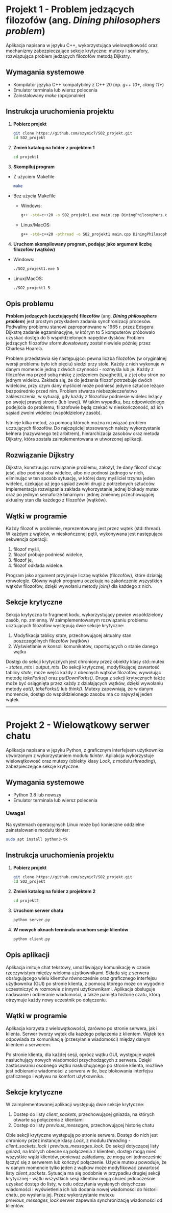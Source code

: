 # Projekt 1 - Problem jedzących filozofów (ang. _Dining philosophers problem_)

Aplikacja napisana w języku C++, wykorzystująca wielowątkowość oraz mechanizmy zabezpieczające sekcje krytyczne: mutexy i semafory, rozwiązująca problem jedzących filozofów metodą Dijkstry.


## Wymagania systemowe
* Kompilator języka C++ kompatybilny z C++ 20 (np. _g++ 10+_, _clang 11+_)
* Emulator terminala lub wiersz polecenia
* Zainstalowany _make_ (opcjonalnie)


## Instrukcja uruchomienia projektu

1. **Pobierz projekt**

      ```bash
      git clone https://github.com/szymic7/SO2_projekt.git
      cd SO2_projekt
      ```

2. **Zmień katalog na folder z projektem 1**

      ```bash
      cd projekt1
      ```

3. **Skompiluj program**

* Z użyciem Makefile

    ```bash
    make
    ```

* Bez użycia Makefile

  * Windows:

      ```bash
      g++ -std=c++20 -o SO2_projekt1.exe main.cpp DiningPhilosophers.cpp
      ```
  
  * Linux/MacOS:

      ```bash
      g++ -std=c++20 -pthread -o SO2_projekt1 main.cpp DiningPhilosophers.cpp
      ```

4. **Uruchom skompilowany program, podając jako argument liczbę filozofów (wątków)**

* Windows:

    ```bash
    ./SO2_projekt1.exe 5
    ```

* Linux/MacOS:

    ```bash
    ./SO2_projekt1 5
    ```


## Opis problemu

**Problem jedzących (ucztujących) filozofów** (ang. _**Dining philosophers problem**_) jest prostym przykładem zadania synchronizacji procesów. Podwaliny problemu stanowi zaproponowane w 1965 r. przez Edsgera Dijkstrę zadanie egzaminacyjne, w którym to 5 komputerów próbowało uzyskać dostęp do 5 współdzielonych napędów dysków. Problem jedzących filozofów sformułowałowany został niewiele później przez Charlesa Hoare’a. 

Problem przedstawia się następująco: pewna liczba filozofów (w oryginalnej wersji problemu było ich pięciu) siedzi przy stole. Każdy z nich wykonuje w danym momencie jedną z dwóch czynności - rozmyśla lub je. Każdy z filozofów ma przed sobą miskę z jedzeniem (spaghetti), a z jej obu stron po jednym widelcu. Zakłada się, że do jedzenia filozof potrzebuje dwóch widelców, przy czym dany myśliciel może podnieść jedynie sztućce leżące bezpośrednio przed nim. Problem stwarza niebezpieczeństwo zakleszczenia, w sytuacji, gdy każdy z filozofów podniesie widelec leżący po swojej prawej stronie (lub lewej). W takim wypadku, bez odpowiedniego podejścia do problemu, filozofowie będą czekać w nieskończoność, aż ich sąsiad zwolni widelec (współdzielony zasób). 

Istnieje kilka metod, za pomocą których można rozwiązać problem ucztujących filozofów. Do najczęściej stosowanych należy wykorzystanie kelnera (nazywanego też arbitrem), hierarchizacja zasobów oraz metoda Dijkstry, która została zaimplementowana w utworzonej aplikacji.


## Rozwiązanie Dijkstry

Dijkstra, konstruując rozwiązanie problemu, założył, że dany filozof chcąc jeść, albo podnosi oba widelce, albo nie podnosi żadnego w nich, eliminując w ten sposób sytuację, w której dany myśliciel trzyma jeden widelec, czekając aż jego sąsiad zwolni drugi z potrzebnych sztućców. Implementacja rozwiązania zakłada wykorzystanie jednej blokady mutex oraz po jednym semaforze binarnym i jednej zmiennej przechowującej aktualny stan dla każdego z filozofów (wątków).


## Wątki w programie

Każdy filozof w problemie, reprezentowany jest przez wątek (std::thread). W każdym z wątków, w nieskończonej pętli, wykonywana jest następująca sekwencja operacji:
1. filozof myśli,
2. filozof próbuje podnieść widelce,
3. filozof je,
4. filozof odkłada widelce.

Program jako argument przyjmuje liczbę wątków (filozofów), które działają rónwolegle. Główny wątek programu oczekuje na zakończenie wszystkich wątków filozofów, dzięki wywołaniu metody _join()_ dla każdego z nich.


## Sekcje krytyczne

Sekcja krytyczna to fragment kodu, wykorzystujący pewien współdzielony zasób, np. zmienną. W zaimplementowanym rozwiązaniu problemu ucztujących filozofów występują dwie sekcje krytyczne:
1. Modyfikacja tablicy _state_, przechowującej aktualny stan poszczególnych filozofów (wątków)
2. Wyświetlanie w konsoli komunikatów, raportujących o stanie danego wątku

Dostęp do sekcji krytycznych jest chroniony przez obiekty klasy std::mutex - _states_mtx_ i _output_mtx_. Do sekcji krytycznej, modyfikującej zawartość tablicy _state_, może wejść każdy z obecnych wątków filozofów, wywołując metodę _takeForks()_ oraz _putDownForks()_. Druga z sekcji krytycznych także może być osiągnięta przez każdy z działających wątków, dzięki wywołaniu metody _eat()_, _takeForks()_ lub _think()_. Mutexy zapewniają, że w danym momencie, dostęp do współdzielonego zasobu ma co najwyżej jeden wątek.


---

# Projekt 2 - Wielowątkowy serwer chatu

Aplikacja napisana w języku Python, z graficznym interfejsem użytkownika utworzonym z wykorzystaniem modułu _tkinter_. Apliakcja wykorzystuje wielowątkowość oraz mutexy (obiekty klasy _Lock_, z modułu _threading_), zabezpieczejące sekcje krytyczne.

## Wymagania systemowe
* Python 3.8 lub nowszy
* Emulator terminala lub wiersz polecenia

### Uwaga!
Na systemach operacyjnych Linux może być konieczne oddzielne zainstalowanie modułu tkinter:

```bash
sudo apt install python3-tk
```

## Instrukcja uruchomienia projektu

1. **Pobierz projekt**

      ```bash
      git clone https://github.com/szymic7/SO2_projekt.git
      cd SO2_projekt
      ```

2. **Zmień katalog na folder z projektem 2**

      ```bash
      cd projekt2
      ```

3. **Uruchom serwer chatu**

      ```bash
      python server.py
      ```

4. **W nowych oknach terminalu uruchom sesje klientów**

      ```bash
      python client.py
      ```

## Opis aplikacji

Aplikacja imituje chat tekstowy, umożliwiający komunikację w czasie rzeczywistym między wieloma użytkownikami. Składa się z serwera obsługującego wielu klientów równocześnie oraz graficznego interfejsu użytkownika (GUI) po stronie klienta, z pomocą którego może on wygodnie uczestniczyć w rozmowie z innymi użytkownikami. Aplikacja obsługuje nadawanie i odbieranie wiadomości, a także pamięta historię czatu, którą otrzymuje każdy nowy uczestnik po dołączeniu.


## Wątki w programie

Aplikacja korzysta z wielowątkowości, zarówno po stronie serwera, jak i klienta. Serwer tworzy wątek dla każdego połączenia z klientem. Wątek ten odpowiada za komunikację (przesyłanie wiadomości) między danym klientem a serwerem. 

Po stronie klienta, dla każdej sesji, oprócz wątku GUI, występuje wątek nasłuchujący nowych wiadomości przychodzących z serwera. Dzięki zastosowaniu osobnego wątku nasłuchującego po stronie klienta, możliwe jest odbieranie wiadomości z serwera w tle, bez blokowania interfejsu graficznego i wpływu na komfort użytkownika.


## Sekcje krytyczne

W zaimplementowanej aplikacji występują dwie sekcje krytyczne:
1. Dostep do listy _client_sockets_, przechowującej gniazda, na których otwarte są połączenia z klientami
2. Dostęp do listy _previous_messages_, przechowującej historię chatu

Obie sekcji krytyczne występują po stronie serwera. Dostęp do nich jest chroniony przez instancje klasy _Lock_, z modułu _threading_ - _client_sockets_lock_ i _previous_messages_lock_. Do sekcji dotyczącej listy gniazd, na których obecne są połączenia z klientem, dostęp mogą mieć wszystkie wątki klientów, ponieważ zakładamy, że mogą oni jednocześnie łączyć się z serwerem lub kończyć połączenie. Użycie mutexu powoduje, że w danym momencie tylko jeden z wątków może modyfikować zawartosć listy _client_sockets_. Sytuacja ma się podobnie w przypadku drugiej sekcji krytycznej - wątki wszystkich sesji klientów mogą chcieć jednocześnie uzyskać dostęp do listy, w celu odczytania wysłanych dotychczas wiadomości i wyświetlenia ich lub dodania nowej wiadomości do historii chatu, po wysłaniu jej. Przez wykorzystanie mutexu _previous_messages_lock_ serwer zapewnia synchronizację wiadomości od klientów.
